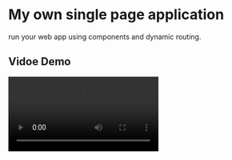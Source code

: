 # My own single page application
run your web app using components and dynamic routing.
## Vidoe Demo

<video src='./demo.mp4' type="video/webm" controls autoplay/>

